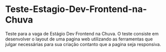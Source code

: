 # Teste-Estagio-Dev-Frontend-na-Chuva
Teste para a vaga de Estágio Dev Frontend na Chuva. O teste consiste em desenvolver o layout de uma pagina web utilizando as ferramentas que julgar necessárias para sua criação contanto que a pagina seja responsiva. 
